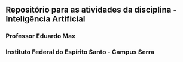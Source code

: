 ## Repositório para as atividades da disciplina - Inteligência Artificial
### Professor Eduardo Max
### Instituto Federal do Espírito Santo - Campus Serra